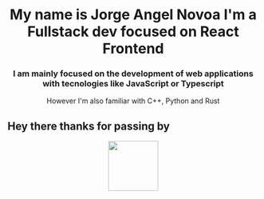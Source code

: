 
<h1 align="center"> My name is Jorge Angel Novoa I'm a Fullstack dev focused on React Frontend</h1>
<div align="center">
  <h3>I am mainly focused on the development of web applications with tecnologies like JavaScript or Typescript</h3>
  <p>However I'm also familiar with C++, Python and Rust</p>
</div>
<h2>Hey there thanks for passing by</h2>
<div align="center">
  <img src="https://media2.giphy.com/media/qgQUggAC3Pfv687qPC/giphy.gif?cid=ecf05e47hqr7ft8jafoy7vehvq89vptm76txjcgqs0j5rrrg&rid=giphy.gif&ct=g" width="100"/>
</div>
